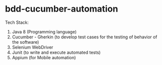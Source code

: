# bdd-cucumber-automation


Tech Stack:
1. Java 8 (Programming language)
2. Cucumber - Gherkin (to develop test cases for the testing of behavior of the software)
3. Selenium WebDriver
4. Junit (to write and execute automated tests) 
5. Appium (for Mobile automation)
